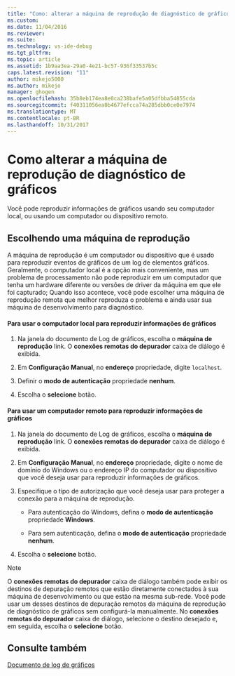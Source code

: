```yaml
---
title: "Como: alterar a máquina de reprodução de diagnóstico de gráficos | Microsoft Docs"
ms.custom: 
ms.date: 11/04/2016
ms.reviewer: 
ms.suite: 
ms.technology: vs-ide-debug
ms.tgt_pltfrm: 
ms.topic: article
ms.assetid: 1b9aa3ea-29a0-4e21-bc57-936f33537b5c
caps.latest.revision: "11"
author: mikejo5000
ms.author: mikejo
manager: ghogen
ms.openlocfilehash: 35b8eb174ea8e0ca238bafe5a05dfbba54855cda
ms.sourcegitcommit: f40311056ea0b4677efcca74a285dbb0ce0e7974
ms.translationtype: MT
ms.contentlocale: pt-BR
ms.lasthandoff: 10/31/2017
---
```

# <a name="how-to-change-the-graphics-diagnostics-playback-machine"></a>Como alterar a máquina de reprodução de diagnóstico de gráficos
Você pode reproduzir informações de gráficos usando seu computador local, ou usando um computador ou dispositivo remoto.  
  
## <a name="choosing-a-playback-machine"></a>Escolhendo uma máquina de reprodução  
 A máquina de reprodução é um computador ou dispositivo que é usado para reproduzir eventos de gráficos de um log de elementos gráficos. Geralmente, o computador local é a opção mais conveniente, mas um problema de processamento não pode reproduzir em um computador que tenha um hardware diferente ou versões de driver da máquina em que ele foi capturado; Quando isso acontece, você pode escolher uma máquina de reprodução remota que melhor reproduza o problema e ainda usar sua máquina de desenvolvimento para diagnóstico.  
  
#### <a name="to-use-the-local-machine-to-play-back-graphics-information"></a>Para usar o computador local para reproduzir informações de gráficos  
  
1.  Na janela do documento de Log de gráficos, escolha o **máquina de reprodução** link. O **conexões remotas do depurador** caixa de diálogo é exibida.  
  
2.  Em **Configuração Manual**, no **endereço** propriedade, digite `localhost`.  
  
3.  Definir o **modo de autenticação** propriedade **nenhum**.  
  
4.  Escolha o **selecione** botão.  
  
#### <a name="to-use-a-remote-machine-to-play-back-graphics-information"></a>Para usar um computador remoto para reproduzir informações de gráficos  
  
1.  Na janela do documento de Log de gráficos, escolha o **máquina de reprodução** link. O **conexões remotas do depurador** caixa de diálogo é exibida.  
  
2.  Em **Configuração Manual**, no **endereço** propriedade, digite o nome de domínio do Windows ou o endereço IP do computador ou dispositivo que você deseja usar para reproduzir informações de gráficos.  
  
3.  Especifique o tipo de autorização que você deseja usar para proteger a conexão para a máquina de reprodução.  
  
    -   Para autenticação do Windows, defina o **modo de autenticação** propriedade **Windows**.  
  
    -   Para sem autenticação, defina o **modo de autenticação** propriedade **nenhum**.  
  
4.  Escolha o **selecione** botão.  
  
> [!NOTE]
>  O **conexões remotas do depurador** caixa de diálogo também pode exibir os destinos de depuração remotos que estão diretamente conectados à sua máquina de desenvolvimento ou que estão na mesma sub-rede. Você pode usar um desses destinos de depuração remotos da máquina de reprodução de diagnóstico de gráficos sem configurá-la manualmente. No **conexões remotas do depurador** caixa de diálogo, selecione o destino desejado e, em seguida, escolha o **selecione** botão.  
  
## <a name="see-also"></a>Consulte também  
 [Documento de log de gráficos](graphics-log-document.md)